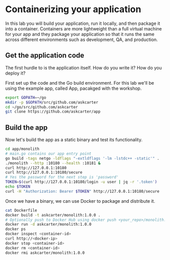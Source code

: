 # Containerizing your application

In this lab you will build your application, run it locally, and then package it into a container. Containers are more lightweight than a full virtual machine for your app and they package your application so that it runs the same across different environments such as development, QA, and production.

## Get the application code

The first hurdle to is the application itself.  How do you write it?  How do you deploy it?

First set up the code and the Go build environment. For this lab we'll be using the example app, called App, pacakged with the workshop.
```bash
export GOPATH=~/go
mkdir -p $GOPATH/src/github.com/askcarter
cd ~/go/src/github.com/askcarter
git clone https://github.com/askcarter/app
```

## Build the app

Now let's build the app as a static binary and test its functionality.
```bash
cd app/monolith
# main.go contains our app entry point
go build -tags netgo -ldflags "-extldflags '-lm -lstdc++ -static'" .
./monolith --http :10180 --health :10181 &
curl http://127.0.0.1:10180
curl http://127.0.0.1:10180/secure
# Yes the password for the next step is 'password'
TOKEN=$(curl http://127.0.0.1:10180/login -u user | jq -r '.token')
echo $TOKEN
curl -H "Authorization: Bearer $TOKEN" http://127.0.0.1:10180/secure
```

Once we have a binary, we can use Docker to package and distribute it.
```bash
cat Dockerfile
docker build -t askcarter/monolith:1.0.0 .
# Optionally push to Docker Hub using docker push <your_repo>/monolith:1.0.0
docker run -d askcarter/monolith:1.0.0
docker ps
docker inspect <container-id>
curl http://<docker-ip>
docker stop <container-id>
docker rm <container-id>
docker rmi askcarter/monolith:1.0.0
```
